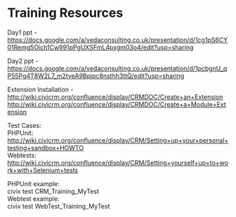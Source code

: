 Training Resources 
====================
Day1 ppt - https://docs.google.com/a/vedaconsulting.co.uk/presentation/d/1cg1pS6CY01Remg5Oich1Cw991pPgUXSFmL4pxgm03o4/edit?usp=sharing

Day2 ppt - https://docs.google.com/a/vedaconsulting.co.uk/presentation/d/1pcbgnU_qP55Pg4T8W2L7_m2tveA9Bpipc8nsthh3ttQ/edit?usp=sharing

Extension Installation -
http://wiki.civicrm.org/confluence/display/CRMDOC/Create+an+Extension
http://wiki.civicrm.org/confluence/display/CRMDOC/Create+a+Module+Extension

Test Cases:  
PHPUnit: http://wiki.civicrm.org/confluence/display/CRM/Setting+up+your+personal+testing+sandbox+HOWTO  
Webtests: http://wiki.civicrm.org/confluence/display/CRM/Setting+yourself+up+to+work+with+Selenium+tests

PHPUnit example:  
civix test CRM_Training_MyTest  
Webtest example:  
civix test WebTest_Training_MyTest
